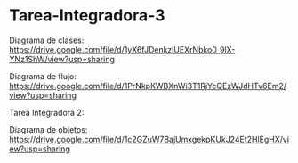 # Tarea-Integradora-3

Diagrama de clases: https://drive.google.com/file/d/1yX6fJDenkzlUEXrNbko0_9lX-YNz1ShW/view?usp=sharing

Diagrama de flujo: https://drive.google.com/file/d/1PrNkpKWBXnWi3T1RjYcQEzWJdHTv6Em2/view?usp=sharing

Tarea Integradora 2:

Diagrama de objetos: https://drive.google.com/file/d/1c2GZuW7BajUmxgekpKUkJ24Et2HlEgHX/view?usp=sharing
